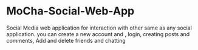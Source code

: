 # MoCha-Social-Web-App
Social Media web application for interaction with other same as any social application. you can create a new account and , login, creating posts and comments, Add and delete friends and chatting
